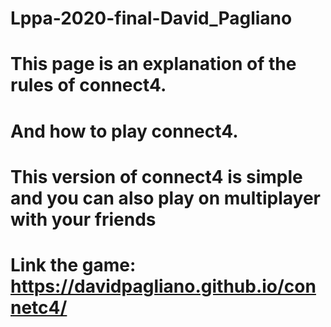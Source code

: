 # Lppa-2020-final-David_Pagliano
# This page is an explanation of the rules of connect4.
# And how to play connect4.
# This version of connect4 is simple and you can also play on multiplayer with your friends
# Link the game: https://davidpagliano.github.io/connetc4/
